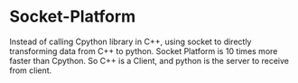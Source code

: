 # Socket-Platform
Instead of calling Cpython library in C++, using socket to directly transforming data from C++ to python.
Socket Platform is 10 times more faster than Cpython.
So C++ is a Client, and python is the server to receive from client.

